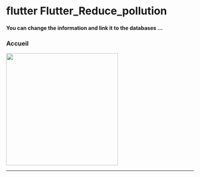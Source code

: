 <h1> flutter Flutter_Reduce_pollution </h1>





<h4> You can change the information and link it to the databases ...</h4>





<h3>Accueil</h3> 





<img src="https://github.com/abenkoula71/flutter-nikz-app-D/blob/main/Screenshot_1642772981.png" width="300" /> 



<hr>



